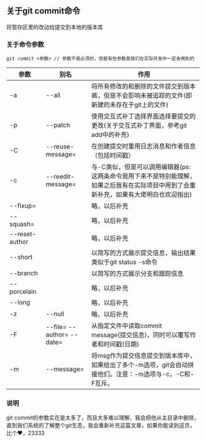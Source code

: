 ## 关于git commit命令

将暂存区里的改动给提交到本地的版本库

### 关于命令参数

```
git commit <参数> // 参数不是必须的，但是有些参数是我们在实际开发中一定会用到的
```

参数 | 别名 | 作用
----|------|----
-a | --all  | 将所有修改的和删除的文件提交到版本裤，但是不会影响未被追踪的文件(即新建的未存在于git上的文件)
-p | --patch  | 使用交互式补丁选择界面选择要提交的更改(关于交互式补丁界面，参考git add中的补充)
-C <commit> | --reuse-message=<commit> | 在创建提交时重用日志消息和作者信息（包括时间戳）
-c <commit> | --reedit-message=<commit> | 与-C类似，但是可以调用编辑器(ps: 这两条命令我用下来不是特别能理解，如果之后我有在实际项目中用到了会重新补充，如果有大佬明白也欢迎指出)
--fixup=<commit> |  | 略，以后补充
--squash=<commit> |  | 略，以后补充
--reset-author |  | 略，以后补充
--short |  | 以简写的方式展示提交信息，输出结果类似于git status -s命令
--branch |  | 以简写的方式展示分支和跟踪信息
--porcelain |  | 略，以后补充
--long |  | 略，以后补充
-z | --null  | 略，以后补充
-F <file> | --file=<file> --author=<author> --date=<date>  | 从指定文件中读取commit message(提交信息)，同时可以覆写作者和时间戳(日期)
-m <msg> | --message=<msg>  | 将msg作为提交信息提交到版本库中，如果给出了多个-m选项，git会自动拼接他们。注意：-m选项与-c，-C和-F互斥。


### 说明
git commit的参数实在是太多了，而且大多难以理解，我会把他从主目录中删除，直到我们系统的了解整个git生态，我会重新补充这篇文章，如果你能读到这页，比个❤️，23333

